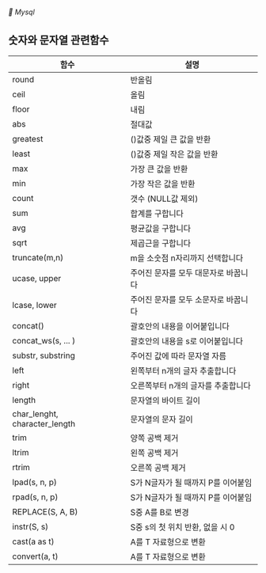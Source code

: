 ###### :cactus:  Mysql


## 숫자와 문자열 관련함수

| 함수 | 설명 |
|---|---|
| round | 반올림 |
| ceil | 올림|
| floor | 내림|
|abs | 절대값|
| greatest| ()값중 제일 큰 값을 반환 |
| least | ()값중 제일 작은 값을 반환 |
| max | 가장 큰 값을 반환 |
| min |가장 작은 값을 반환 |
| count	 |갯수 (NULL값 제외)|
| sum|합계를 구합니다|
| avg	 | 평균값을 구합니다 |
| sqrt | 제곱근을 구합니다 |
| truncate(m,n) | m을 소숫점 n자리까지 선택합니다 |
| ucase, upper | 주어진 문자를 모두 대문자로 바꿉니다 |
| lcase, lower | 주어진 문자를 모두 소문자로 바꿉니다 |
| concat() | 괄호안의 내용을 이어붙입니다  |
|concat_ws(s, ... ) | 괄호안의 내용을 s로 이어붙입니다 | 
| substr, substring |주어진 값에 따라 문자열 자름 |
| left |왼쪽부터 n개의 글자 추출합니다 |
| right |	오른쪽부터 n개의 글자를 추출합니다 |
| length|문자열의 바이트 길이 |
| char_lenght, character_length| 문자열의 문자 길이 |
| trim	|양쪽 공백 제거|
| ltrim	|왼쪽 공백 제거 |
| rtrim| 오른쪽 공백 제거 |
| lpad(s, n, p)|	S가 N글자가 될 때까지 P를 이어붙임 |
| rpad(s, n, p)	|S가 N글자가 될 때까지 P를 이어붙임 |
| REPLACE(S, A, B)| 	S중 A를 B로 변경 |
| instr(S, s)	| S중 s의 첫 위치 반환, 없을 시 0 |
| cast(a as t)	|A를 T 자료형으로 변환 |
| convert(a, t)	| A를 T 자료형으로 변환 |
